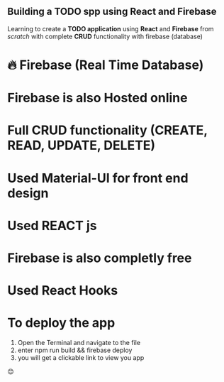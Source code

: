 ## Building a TODO spp using React and Firebase
 
Learning to create a **TODO application** using **React** and **Firebase** from *scratch* with complete **CRUD** functionality with firebase (database)

# 🔥 Firebase (Real Time Database)
# Firebase is also Hosted online
# Full CRUD functionality (CREATE, READ, UPDATE, DELETE)
# Used Material-UI for front end design
# Used REACT js
# Firebase is also completly free
# Used React Hooks

# To deploy the app
 1. Open the Terminal and navigate to the file
 2. enter npm run build && firebase deploy
 3. you will get a clickable link to view you app

 😊